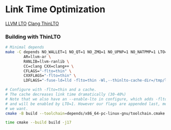 # Link Time Optimization

[LLVM LTO](https://www.llvm.org/docs/LinkTimeOptimization.html)
[Clang ThinLTO](https://clang.llvm.org/docs/ThinLTO.html)

### Building with ThinLTO

```bash
# Minimal depends
make -C depends NO_WALLET=1 NO_QT=1 NO_ZMQ=1 NO_UPNP=1 NO_NATPMP=1 LTO=1 \
		AR=llvm-ar \
		RANLIB=llvm-ranlib \
		CC=clang CXX=clang++ \
		CFLAGS="-flto=thin" \
		CXXFLAGS="-flto=thin" \
		LDFLAGS="-fuse-ld=lld -flto=thin -Wl,--thinlto-cache-dir=/tmp/lto_cache"

# Configure with -flto=thin and a cache.
# The cache decreases link time dramatically (30-40%)
# Note that we also have an --enable-lto in configure, which adds -flto to CXX and LD FLAGS,
# and will be enabled by LTO=1. However our flags are appended last, meaning we will get what
# we want.
cmake -B build --toolchain=depends/x86_64-pc-linux-gnu/toolchain.cmake

time cmake --build build -j17
```
